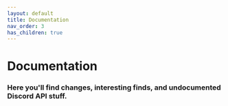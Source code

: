 ```yaml
---
layout: default
title: Documentation
nav_order: 3
has_children: true
---
```


# Documentation
### Here you'll find changes, interesting finds, and undocumented Discord API stuff. 

